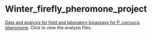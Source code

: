 # Winter_firefly_pheromone_project
[Data and analysis for field and laboratory bioassays for P. corrusca pheromone]( https://selower.github.io/Winter_firefly_pheromone_project/). Click to view the analysis files.
